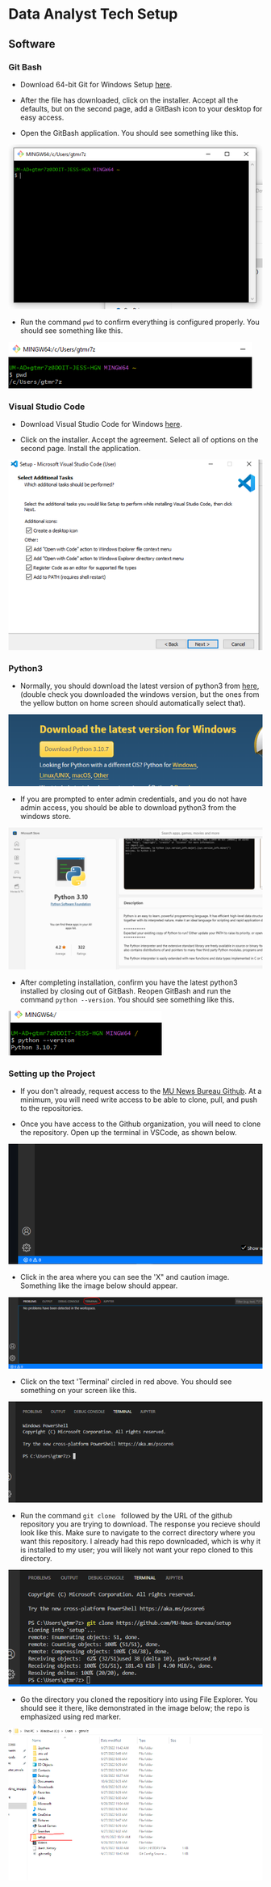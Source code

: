 # Data Analyst Tech Setup 

## Software 

### Git Bash
- Download 64-bit Git for Windows Setup [here](https://git-scm.com/download/win). 

- After the file has downloaded, click on the installer. Accept all the defaults, but on the second page, add a GitBash icon to your desktop for easy access.

- Open the GitBash application. You should see something like this. 

![GitBash](supporting_images/git_bash.PNG)

- Run the command `pwd` to confirm everything is configured properly. You should see something like this. 

![PWD command](supporting_images/pwd.PNG)

### Visual Studio Code 
- Download Visual Studio Code for Windows [here](https://code.visualstudio.com/). 

- Click on the installer. Accept the agreement. Select all of options on the second page. Install the application. 

![Options](supporting_images/select_additional_tasks.PNG)

### Python3 
- Normally, you should download the latest version of python3 from [here](https://www.python.org/downloads/), (double check you downloaded the windows version, but the ones from the yellow button on home screen should automatically select that). 

![Python Installation Website](supporting_images/python_install_website.PNG)

- If you are prompted to enter admin credentials, and you do not have admin access, you should be able to download python3 from the windows store. 

![Windows Store Python Page](supporting_images/windows_store.PNG)

- After completing installation, confirm you have the latest python3 installed by closing out of GitBash. Reopen GitBash and run the command `python --version`. You should see something like this. 

![Python 3.10.7](supporting_images/python_version.PNG)


### Setting up the Project 
- If you don't already, request access to the [MU News Bureau Github](https://github.com/MU-News-Bureau). At a minimum, you will need write access to be able to clone, pull, and push to the repositories. 

- Once you have access to the Github organization, you will need to clone the repository. Open up the terminal in VSCode, as shown below.

![VSCode Bottom Left Corner](supporting_images/vscode_page.PNG)

- Click in the area where you can see the 'X" and caution image. Something like the image below should appear.

![VSCode Terminal](supporting_images/vscode_terminal.PNG)

- Click on the text 'Terminal' circled in red above. You should see something on your screen like this. 

![VSCode Terminal Loaded](supporting_images/terminal_loaded.PNG)

- Run the command `git clone ` followed by the URL of the github repository you are trying to download. The response you recieve should look like this. Make sure to navigate to the correct directory where you want this repository. I already had this repo downloaded, which is why it is installed to my user; you will likely not want your repo cloned to this directory.

![VSCode Git Clone](supporting_images/git_clone.PNG)

- Go the directory you cloned the repositiory into using File Explorer. You should see it there, like demonstrated in the image below; the repo is emphasized using red marker.

![Repo in File Explorer](supporting_images/in_file_exp.PNG)